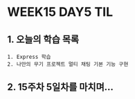# WEEK15 DAY5 TIL

## 1. 오늘의 학습 목록
```
1. Express 학습
2. 나만의 무기 프로젝트 멀티 채팅 기본 기능 구현
```

## 2. 15주차 5일차를 마치며...
